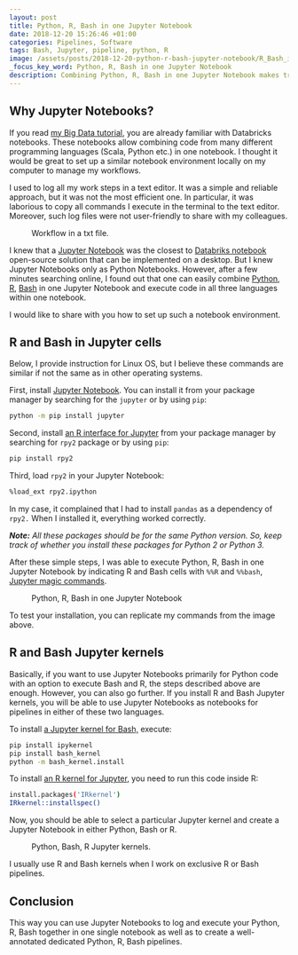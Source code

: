 ```yaml
---
layout: post
title: Python, R, Bash in one Jupyter Notebook
date: 2018-12-20 15:26:46 +01:00
categories: Pipelines, Software
tags: Bash, Jupyter, pipeline, python, R
image: /assets/posts/2018-12-20-python-r-bash-jupyter-notebook/R_Bash_in_Jupyter_notebooks.jpeg
_focus_key_word: Python, R, Bash in one Jupyter Notebook
description: Combining Python, R, Bash in one Jupyter Notebook makes tracking of the workflow easier, simplifies sharing and makes you more efficient and professional.
---
```


<h2>Why Jupyter Notebooks?</h2>

<p>If you read <a href="http://evodify.com/genomic-spark-tutorial/">my Big Data tutorial</a>, you are already familiar with Databricks notebooks. These notebooks allow combining code from many different programming languages (Scala, Python etc.) in one notebook. I thought it would be great to set up a similar notebook environment locally on my computer to manage my workflows.</p>

<!--more-->

<p>I used to log all my work steps in a text editor. It was a simple and reliable approach, but it was not the most efficient one. In particular, it was laborious to copy all commands I execute in the terminal to the text editor. Moreover, such log files were not user-friendly to share with my colleagues.</p>
<figure class="caption"><img src="{{ site.baseurl }}/assets/posts/2018-12-20-python-r-bash-jupyter-notebook/log_workflow_in_txt.jpeg" alt="" class="wp-image-1510" />
<figcaption class="aligncenter">Workflow in a txt file.</figcaption>
</figure>

<p>I knew that  a <a aria-label="I knew that  a Jupyter Notebook is the closest I can get to Databriks workflow. But I knew Jupyter Notebooks only as Python Notebooks. However, after a few minutes searching&nbsp;online, I found out that one can easily combine Python, R, Bash in one Jupyter Notebook and execute code in all three languages without leaving a notebook and without manual changing of the Jupyter engine.
 (opens in a new tab)" href="https://jupyter.org/" target="_blank">Jupyter Notebook</a> was the closest to <a href="http://evodify.com/processing-genomic-data-apache-spark-big-data-tutorial/">Databriks notebook</a> open-source solution that can be implemented on a desktop. But I knew Jupyter Notebooks only as Python Notebooks. However, after a few minutes searching online, I found out that one can easily combine <a aria-label="I knew that  a Jupyter Notebook is the closest to Databriks notebook open-source solution that can be implemented on a desktop. But I knew Jupyter Notebooks only as Python Notebooks. However, after a few minutes searching online, I found out that one can easily combine Python, R, Bash in one Jupyter Notebook and execute code in all three languages within one notebook.
 (opens in a new tab)" href="https://www.python.org/" target="_blank">Python</a>, <a aria-label="I knew that  a Jupyter Notebook is the closest to Databriks notebook open-source solution that can be implemented on a desktop. But I knew Jupyter Notebooks only as Python Notebooks. However, after a few minutes searching online, I found out that one can easily combine Python, R, Bash in one Jupyter Notebook and execute code in all three languages within one notebook.
 (opens in a new tab)" href="https://www.r-project.org/" target="_blank">R</a>, <a aria-label="I knew that  a Jupyter Notebook is the closest to Databriks notebook open-source solution that can be implemented on a desktop. But I knew Jupyter Notebooks only as Python Notebooks. However, after a few minutes searching online, I found out that one can easily combine Python, R, Bash in one Jupyter Notebook and execute code in all three languages within one notebook.
 (opens in a new tab)" href="https://www.gnu.org/software/bash/" target="_blank">Bash</a> in one Jupyter Notebook and execute code in all three languages within one notebook.</p>

<p>I would like to share with you how to set up such a notebook environment.</p>

<h2>R and Bash in Jupyter cells</h2>

<p>Below, I provide instruction for Linux OS, but I believe these commands are similar if not the same as in other operating systems. </p>

<p>First, install <a href="https://jupyter.org/" target="_blank">Jupyter Notebook</a>. You can install it from your package manager by searching for the <code>jupyter</code> or by using <code>pip</code>:</p>

```bash
python -m pip install jupyter
```

<p>Second, install <a href="https://rpy2.bitbucket.io/" target="_blank">an R interface for Jupyter</a> from your package manager by searching for <code>rpy2</code> package or by using <code>pip</code>:</p>

```bash
pip install rpy2
```

<p>Third, load <code>rpy2</code> in your Jupyter Notebook: </p>

```bash
%load_ext rpy2.ipython
```

<p>In my case, it complained that I had to install <code>pandas</code> as a dependency of <code>rpy2.</code> When I installed it, everything worked correctly.</p>

<p><em><strong>Note:</strong> All these packages should be for the same Python version. So, keep track of whether you install these packages for Python 2 or Python 3.</em></p>

<p>After these simple steps, I was able to execute Python, R, Bash in one Jupyter Notebook by indicating R and Bash cells with <code>%%R</code> and <code>%%bash</code>, <a href="https://ipython.readthedocs.io/en/stable/interactive/magics.html" target="_blank">Jupyter magic commands</a>.</p>
<figure class="caption"><img src="{{ site.baseurl }}/assets/posts/2018-12-20-python-r-bash-jupyter-notebook/jupyter_notebooks_python-R-bash.jpeg" alt="" class="wp-image-1504" />
<figcaption class="aligncenter">Python, R, Bash in one Jupyter Notebook</figcaption>
</figure>

<p>To test your installation, you can replicate my commands from the image above.</p>

<h2>R and Bash Jupyter kernels</h2>

<p>Basically, if you want to use Jupyter Notebooks primarily for Python code with an option to execute Bash and R, the steps described above are enough. However, you can also go further. If you install R and Bash Jupyter kernels, you will be able to use Jupyter Notebooks as notebooks for pipelines in either of these two languages.</p>

<p>To install <a href="https://github.com/takluyver/bash_kernel" target="_blank">a Jupyter kernel for Bash,</a> execute:</p>

```bash
pip install ipykernel
pip install bash_kernel
python -m bash_kernel.install
```

<p>To install <a aria-label="To install an R kernel for Jupyter, you need to install
 (opens in a new tab)" href="https://github.com/IRkernel/IRkernel" target="_blank">an R kernel for Jupyter</a>, you need to run this code inside R:</p>

```bash
install.packages('IRkernel')
IRkernel::installspec()
```

<p>Now, you should be able to select a particular Jupyter kernel and create a Jupyter Notebook in either Python, Bash or R.</p>
<figure class="caption"><img src="{{ site.baseurl }}/assets/posts/2018-12-20-python-r-bash-jupyter-notebook/jupyter_R_bash_kernels.jpeg" alt="" class="wp-image-1505" />
<figcaption class="aligncenter">Python, Bash, R Jupyter kernels.</figcaption>
</figure>

<p>I usually use R and Bash kernels when I work on exclusive R or Bash pipelines.</p>

<h2>Conclusion</h2>

<p>This way you can use Jupyter Notebooks to log and execute your Python, R, Bash together in one single notebook as well as to create a well-annotated dedicated Python, R, Bash pipelines.</p>

